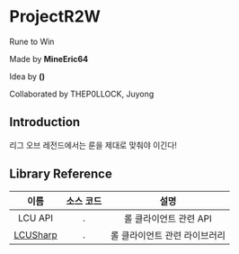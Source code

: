# ProjectR2W
Rune to Win

Made by **MineEric64**

Idea by **()**

Collaborated by THEP0LLOCK, Juyong

## Introduction
리그 오브 레전드에서는 룬을 제대로 맞춰야 이긴다!

## Library Reference
|이름|소스 코드|설명|
|:---:|:---:|:---:|
|LCU API|.|롤 클라이언트 관련 API|
|[LCUSharp](https://github.com/bryanhitc/lcu-sharp)|.|롤 클라이언트 관련 라이브러리|
